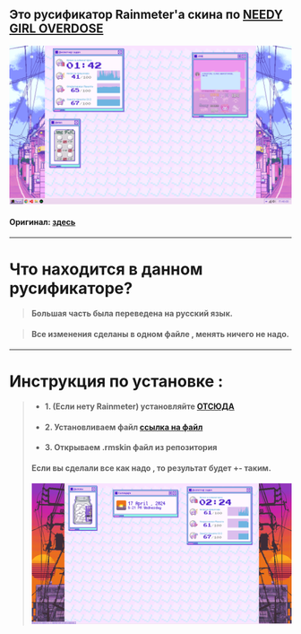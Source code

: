 ## Это русификатор Rainmeter'а скина по [ NEEDY GIRL OVERDOSE](https://store.steampowered.com/app/1451940/NEEDY_GIRL_OVERDOSE/)

![Демо](files/demostration.PNG)
#### Оригинал: [здесь](https://github.com/lezzthanthree/Needy-Streamer-Overload)
___

# Что находится в данном русификаторе?

> #### Большая часть была переведена на русский язык.


> #### Все изменения сделаны в одном файле , менять ничего не надо.
___
# Инструкция по установке : 
 > * #### 1. (Если нету Rainmeter) установляйте [ОТСЮДА](https://www.rainmeter.net/)
 > * #### 2. Установливаем файл [ссылка на файл](https://github.com/ArThirtyFour/Russian-Needy-Streamer-Overload/releases/download/nso/NSO_RU.rmskin)
>  * #### 3. Открываем .rmskin файл из репозитория
> #### Если вы сделали все как надо , то результат будет +- таким.
> ![Итог](files/result.png)

